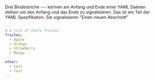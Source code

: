 Drei Bindestriche *---* können am Anfang und Ende einer YAML Dateien stehen um den Anfang und das Ende zu signalisieren. Das ist ein Teil der YAML Spezifikation. Sie signalisieren "Einen neuen Abschnitt"

```YAML
---
# A list of tasty fruites
fruites:
  - Apple
  - Orange
  - Strawberry
  - Mango
---
other:
  - test
  - test
---
```